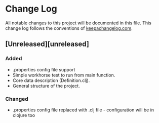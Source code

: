 # Change Log
All notable changes to this project will be documented in this file. This change log follows the conventions of [keepachangelog.com](http://keepachangelog.com/).

## [Unreleased][unreleased]
### Added
- .properties config file support
- Simple workhorse test to run from main function.
- Core data description (Definition.clj).
- General structure of the project.

### Changed
- .properties config file replaced with .clj file - configuration will be in clojure too


